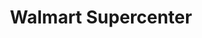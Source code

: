 ---
title: "Walmart Supercenter"
url: /great-falls/walmart-supercenter-10th-avenue-south/
shop: Supermarkt
---